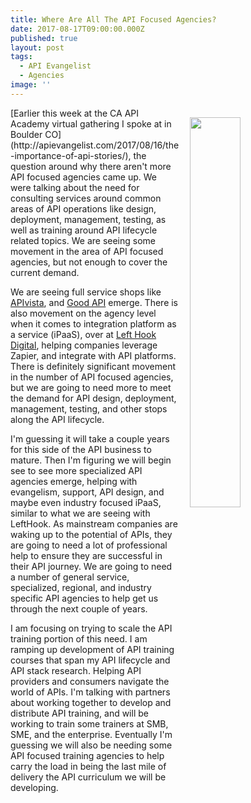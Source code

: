 ```yaml
---
title: Where Are All The API Focused Agencies?
date: 2017-08-17T09:00:00.000Z
published: true
layout: post
tags:
  - API Evangelist
  - Agencies
image: ''
---
```

<p><a href="https://goodapi.co/"><img src="https://s3.amazonaws.com/kinlane-productions/good-api/good-api-agency.png" align="right" width="40%" style="padding: 15px;" /></a></p>[Earlier this week at the CA API Academy virtual gathering I spoke at in Boulder CO](http://apievangelist.com/2017/08/16/the-importance-of-api-stories/), the question around why there aren't more API focused agencies came up. We were talking about the need for consulting services around common areas of API operations like design, deployment, management, testing, as well as training around API lifecycle related topics. We are seeing some movement in the area of API focused agencies, but not enough to cover the current demand.

We are seeing full service shops like [APIvista](http://apivista.com/about/), and [Good API](https://goodapi.co/) emerge. There is also movement on the agency level when it comes to integration platform as a service (iPaaS), over at [Left Hook Digital](https://lefthookdigital.com/), helping companies leverage Zapier, and integrate with API platforms. There is definitely significant movement in the number of API focused agencies, but we are going to need more to meet the demand for API design, deployment, management, testing, and other stops along the API lifecycle.

I'm guessing it will take a couple years for this side of the API business to mature. Then I'm figuring we will begin see to see more specialized API agencies emerge, helping with evangelism, support, API design, and maybe even industry focused iPaaS, similar to what we are seeing with LeftHook. As mainstream companies are waking up to the potential of APIs, they are going to need a lot of professional help to ensure they are successful in their API journey. We are going to need a number of general service, specialized, regional, and industry specific API agencies to help get us through the next couple of years.

I am focusing on trying to scale the API training portion of this need. I am ramping up development of API training courses that span my API lifecycle and API stack research. Helping API providers and consumers navigate the world of APIs. I'm talking with partners about working together to develop and distribute API training, and will be working to train some trainers at SMB, SME, and the enterprise. Eventually I'm guessing we will also be needing some API focused training agencies to help carry the load in being the last mile of delivery the API curriculum we will be developing.
